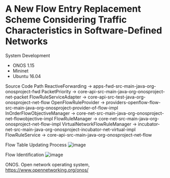 # A New Flow Entry Replacement Scheme Considering Traffic Characteristics in Software-Defined Networks

System Development
- ONOS 1.15
- Mininet
- Ubuntu 16.04

Source Code Path
ReactiveForwarding -> apps-fwd-src-main-java-org-onosproject-fwd
PacketPriority -> core-api-src-main-java-org-onosproject-net-packet
FlowRuleServiceAdapter -> core-api-src-test-java-org-onosproject-net-flow
OpenFlowRuleProvider -> providers-openflow-flow-src-main-java-org-onosproject-provider-of-flow-impl
InOrderFlowObjectiveManager -> core-net-src-main-java-org-onosproject-net-flowobjective-impl
FlowRuleManager -> core-net-src-main-java-org-onosproject-net-flow-impl
VirtualNetworkFlowRuleManager -> incubator-net-src-main-java-org-onosproject-incubator-net-virtual-impl
FlowRuleService -> core-api-src-main-java-org-onosproject-net-flow

Flow Table Updating Process
![image](https://user-images.githubusercontent.com/47132603/93410492-0773b480-f8d4-11ea-9aaf-226c690288cc.png)

Flow Identification
![image](https://user-images.githubusercontent.com/47132603/93410597-368a2600-f8d4-11ea-96ff-5ce7bcd4efbe.png)

ONOS. Open network operating system, https://www.opennetworking.org/onos/

